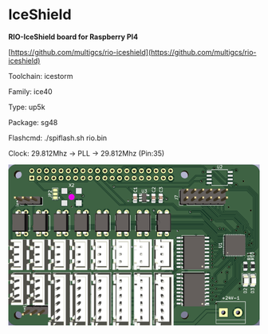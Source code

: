 # IceShield
**RIO-IceShield board for Raspberry PI4**

[https://github.com/multigcs/rio-iceshield](https://github.com/multigcs/rio-iceshield)

Toolchain: icestorm

Family: ice40

Type: up5k

Package: sg48

Flashcmd: ./spiflash.sh rio.bin

Clock: 29.812Mhz -> PLL -> 29.812Mhz (Pin:35)

![board.png](board.png)

